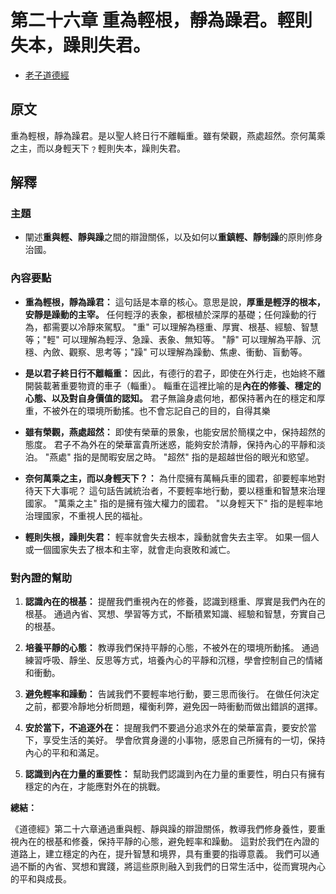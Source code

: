 # 第二十六章 重為輕根，靜為躁君。輕則失本，躁則失君。

- [老子道德經](https://www.daodejing.org/)


## 原文
重為輕根，靜為躁君。是以聖人終日行不離輜重。雖有榮觀，燕處超然。奈何萬乘之主，而以身輕天下﹖輕則失本，躁則失君。


## 解釋
### 主題
- 闡述**重與輕、靜與躁**之間的辯證關係，以及如何以**重鎮輕、靜制躁**的原則修身治國。

### 內容要點
*   **重為輕根，靜為躁君：** 這句話是本章的核心。意思是說，**厚重是輕浮的根本，安靜是躁動的主宰。**  任何輕浮的表象，都根植於深厚的基礎；任何躁動的行為，都需要以冷靜來駕馭。  "重" 可以理解為穩重、厚實、根基、經驗、智慧等；"輕" 可以理解為輕浮、急躁、表象、無知等。  "靜" 可以理解為平靜、沉穩、內斂、觀察、思考等；"躁" 可以理解為躁動、焦慮、衝動、盲動等。

*   **是以君子終日行不離輜重：**  因此，有德行的君子，即使在外行走，也始終不離開裝載著重要物資的車子（輜重）。  輜重在這裡比喻的是**內在的修養、穩定的心態、以及對自身價值的認知。** 君子無論身處何地，都保持著內在的穩定和厚重，不被外在的環境所動搖。也不會忘記自己的目的，自得其樂

*   **雖有榮觀，燕處超然：**  即使有榮華的景象，也能安居於簡樸之中，保持超然的態度。  君子不為外在的榮華富貴所迷惑，能夠安於清靜，保持內心的平靜和淡泊。  "燕處" 指的是閒暇安居之時。  "超然" 指的是超越世俗的眼光和慾望。

*   **奈何萬乘之主，而以身輕天下？：**  為什麼擁有萬輛兵車的國君，卻要輕率地對待天下大事呢？  這句話告誡統治者，不要輕率地行動，要以穩重和智慧來治理國家。  "萬乘之主" 指的是擁有強大權力的國君。  "以身輕天下" 指的是輕率地治理國家，不重視人民的福祉。

*   **輕則失根，躁則失君：**  輕率就會失去根本，躁動就會失去主宰。  如果一個人或一個國家失去了根本和主宰，就會走向衰敗和滅亡。


### 對內證的幫助
1.  **認識內在的根基：**  提醒我們重視內在的修養，認識到穩重、厚實是我們內在的根基。  通過內省、冥想、學習等方式，不斷積累知識、經驗和智慧，夯實自己的根基。

2.  **培養平靜的心態：**  教導我們保持平靜的心態，不被外在的環境所動搖。  通過練習呼吸、靜坐、反思等方式，培養內心的平靜和沉穩，學會控制自己的情緒和衝動。

3.  **避免輕率和躁動：**  告誡我們不要輕率地行動，要三思而後行。  在做任何決定之前，都要冷靜地分析問題，權衡利弊，避免因一時衝動而做出錯誤的選擇。

4.  **安於當下，不追逐外在：**  提醒我們不要過分追求外在的榮華富貴，要安於當下，享受生活的美好。  學會欣賞身邊的小事物，感恩自己所擁有的一切，保持內心的平和和滿足。

5.  **認識到內在力量的重要性：** 幫助我們認識到內在力量的重要性，明白只有擁有穩定的內在，才能應對外在的挑戰。

**總結：**

《道德經》第二十六章通過重與輕、靜與躁的辯證關係，教導我們修身養性，要重視內在的根基和修養，保持平靜的心態，避免輕率和躁動。  這對於我們在內證的道路上，建立穩定的內在，提升智慧和境界，具有重要的指導意義。  我們可以通過不斷的內省、冥想和實踐，將這些原則融入到我們的日常生活中，從而實現內心的平和與成長。